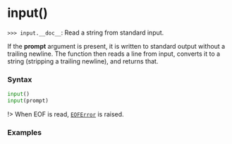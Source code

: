 # input()

`>>> input.__doc__`: Read a string from standard input.

If the **prompt** argument is present, it is written to standard output without a trailing newline. The function then reads a line from input, converts it to a string (stripping a trailing newline), and returns that.

### Syntax

```python
input()
input(prompt)
```

!> When EOF is read, [`EOFError`](/exceptions/EOFError.md) is raised.

### Examples

```python
```